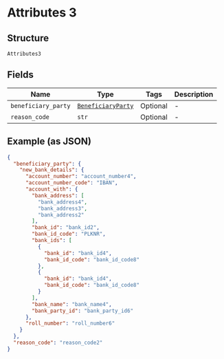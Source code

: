 
# Attributes 3

## Structure

`Attributes3`

## Fields

| Name | Type | Tags | Description |
|  --- | --- | --- | --- |
| `beneficiary_party` | [`BeneficiaryParty`](../../doc/models/beneficiary-party.md) | Optional | - |
| `reason_code` | `str` | Optional | - |

## Example (as JSON)

```json
{
  "beneficiary_party": {
    "new_bank_details": {
      "account_number": "account_number4",
      "account_number_code": "IBAN",
      "account_with": {
        "bank_address": [
          "bank_address4",
          "bank_address3",
          "bank_address2"
        ],
        "bank_id": "bank_id2",
        "bank_id_code": "PLKNR",
        "bank_ids": [
          {
            "bank_id": "bank_id4",
            "bank_id_code": "bank_id_code8"
          },
          {
            "bank_id": "bank_id4",
            "bank_id_code": "bank_id_code8"
          }
        ],
        "bank_name": "bank_name4",
        "bank_party_id": "bank_party_id6"
      },
      "roll_number": "roll_number6"
    }
  },
  "reason_code": "reason_code2"
}
```

